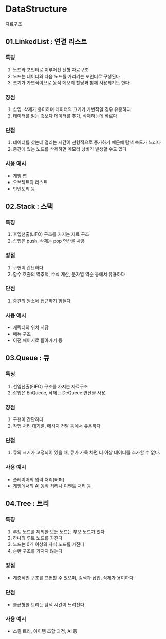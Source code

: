 # DataStructure
 자료구조

## 01.LinkedList : 연결 리스트

### 특징
1) 노드와 포인터로 이루어진 선형 자료구조
2) 노드는 데이터와 다음 노드를 가리키는 포인터로 구성된다
3) 크기가 가변적이므로 동적 메모리 할당과 함께 사용되기도 한다

### 장점
1) 삽입, 삭제가 용이하며 데이터의 크기가 가변적일 경우 유용하다
2) 데이터를 읽는 것보다 데이터를 추가, 삭제하는데 빠르다

### 단점
1) 데이터를 찾는데 걸리는 시간이 선형적으로 증가하기 때문에 탐색 속도가 느리다
2) 중간에 있는 노드를 삭제하면 메모리 낭비가 발생할 수도 있다

### 사용 예시
- 게임 맵
- 오브젝트의 리스트
- 인벤토리 등


## 02.Stack : 스택

### 특징
1) 후입선출(LIFO) 구조를 가지는 자료 구조
1) 삽입은 push, 삭제는 pop 연산을 사용

### 장점
1) 구현이 간단하다
2) 함수 호출의 역추적, 수식 게산, 문자열 역순 등에서 유용하다

### 단점
1) 중간의 원소에 접근하기 힘들다

### 사용 예시
- 캐릭터의 위치 저장
- 메뉴 구조
- 이전 페이지로 돌아가기 등


## 03.Queue : 큐

### 특징 
1) 선입선출(FIFO) 구조를 가지는 자료구조
2) 삽입은 EnQueue, 삭제는 DeQueue 연산을 사용

### 장점
1) 구현이 간단하다
2) 작업 처리 대기열, 메시지 전달 등에서 유용하다

### 단점
1) 큐의 크기가 고정되어 있을 때, 큐가 가득 차면 더 이상 데이터를 추가할 수 없다.

### 사용 예시
- 플레이어의 입력 처리(버퍼)
- 게임에서의 AI 동작 처리나 이벤트 처리 등


## 04.Tree : 트리
### 특징
1) 루트 노드를 제외한 모든 노드는 부모 노드가 있다
2) 하나의 루트 노드를 가진다
3) 노드는 0개 이상의 자식 노드를 가진다
4) 순환 구조를 가지지 않는다

### 장점
- 계층적인 구조를 표현할 수 있으며, 검색과 삽입, 삭제가 용이하다

### 단점
- 불균형한 트리는 탐색 시간이 느려진다

### 사용 예시
- 스킬 트리, 아이템 조합 과정, AI 등
